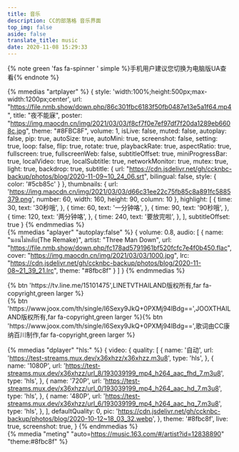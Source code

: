 ```yaml
---
title: 音乐
description: CC的部落格 音乐界面
top_img: false
aside: false
translate_title: music
date: 2020-11-08 15:29:33
---
```

{% note green 'fas fa-spinner ' simple %}手机用户建议您切换为电脑版UA查看{% endnote %}

{% mmedias "artplayer"  %}
{
  style: 'width:100%;height:500px;max-width:1200px;center',
  url: "https://file.nmb.show/down.php/86c301fbc6183f50fb0487e13e5a1f64.mp4",
  title: "夜不能寐",
  poster: "https://img.maocdn.cn/img/2021/03/03/f8cf7f0e7ef97df7f20da1289eb6608c.jpg",
  theme: "#8FBC8F",
  volume: 1,
  isLive: false,
  muted: false,
  autoplay: false,
  pip: true,
  autoSize: true,
  autoMini: true,
  screenshot: false,
  setting: true,
  loop: false,
  flip: true,
  rotate: true,
  playbackRate: true,
  aspectRatio: true,
  fullscreen: true,
  fullscreenWeb: false,
  subtitleOffset: true,
  miniProgressBar: true,
  localVideo: true,
  localSubtitle: true,
  networkMonitor: true,
  mutex: true,
  light: true,
  backdrop: true,
  subtitle: {
    url: "https://cdn.jsdelivr.net/gh/ccknbc-backup/photos/blog/2020-11-09~10_24_06.srt",
    bilingual: false,
    style: {
      color: '#5cb85c'
    }
  },
  thumbnails: {
    url: 'https://img.maocdn.cn/img/2021/03/03/d66c31ee22c75fb85c8a891fc5885379.png',
    number: 60,
    width: 160,
    height: 90,
    column: 10
  },
  highlight: [
    {
      time: 30,
      text: '30秒哦',
    },
    {
      time: 60,
      text: '一分钟咯',
    },
    {
      time: 90,
      text: '90秒哦',
    },
    {
      time: 120,
      text: '两分钟咯',
    },
    {
      time: 240,
      text: '要放完啦',
    },
  ],
  subtitleOffset: true
}
{% endmmedias %}
<br>
{% mmedias "aplayer" "autoplay:false" %}
{
  volume: 0.8,
  audio:
  [
    {
      name: "นอนไม่หลับ(The Remake)",
      artist: "Three Man Down",
      url: "https://file.nmb.show/down.php/fc178ad5791961bf520fcfc7e4f0b450.flac",
      cover: "https://img.maocdn.cn/img/2021/03/03/1000.jpg",
      lrc: "https://cdn.jsdelivr.net/gh/ccknbc-backup/photos/blog/2020-11-08~21_39_21.lrc",
      theme: "#8fbc8f"
    }
  ]
}
{% endmmedias %}

<div class="btn-center"><div center>{% btn 'https://tv.line.me/15101475',LINETVTHAILAND版权所有,far fa-copyright,green larger %}</div>

<div class="btn-center">
{% btn 'https://www.joox.com/th/single/I6Sexy9JkQ+0PXMj94lBdg==',JOOXTHAILAND版权所有,far fa-copyright,green larger %}{% btn 'https://www.joox.com/th/single/I6Sexy9JkQ+0PXMj94lBdg==',歌词由CC康纳百川制作,far fa-copyright,green larger %}</div>

{% mmedias "dplayer" "hls:" %}
{
  video:
  {
    quality:
    [
      {
        name: '自动',
        url: 'https://test-streams.mux.dev/x36xhzz/x36xhzz.m3u8',
        type: 'hls',
      },
      {
        name: '1080P',
        url: 'https://test-streams.mux.dev/x36xhzz/url_8/193039199_mp4_h264_aac_fhd_7.m3u8',
        type: 'hls',
      },
      {
        name: '720P',
        url: 'https://test-streams.mux.dev/x36xhzz/url_0/193039199_mp4_h264_aac_hd_7.m3u8',
        type: 'hls',
      },
      {
        name: '480P',
        url: 'https://test-streams.mux.dev/x36xhzz/url_6/193039199_mp4_h264_aac_hq_7.m3u8',
        type: 'hls',
      },
    ],
    defaultQuality: 0,
    pic: 'https://cdn.jsdelivr.net/gh/ccknbc-backup/photos/blog/2020-10-12~18_03_32.webp',
  },
  theme: '#8fbc8f',
  live: true,
  screenshot: true,
}
{% endmmedias %}
<br>
{% mmedia "meting" "auto=https://music.163.com/#/artist?id=12838890" "theme:#8fbc8f" %}
